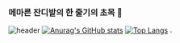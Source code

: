 ### 메마른 잔디밭의 한 줄기의 초목 🌿
![header](https://capsule-render.vercel.app/api?type=soft&color=50586C&text=DOKyun_Cart🛒&height=200&fontColor=DCE2F0&fontSize=50&)
[![Anurag's GitHub stats](https://github-readme-stats.vercel.app/api?username=DOK0706&show_icons=true&theme=nord)](https://github.com/anuraghazra/github-readme-stats)
[![Top Langs](https://github-readme-stats.vercel.app/api/top-langs/?username=DOK0706&show_icons=true&theme=nord)](https://github.com/anuraghazra/github-readme-stats)
<img style="width: 2%;" src="https://user-images.githubusercontent.com/90293526/135012385-157949b3-eba7-4b5f-92d7-592d759791b1.gif" alt="슬라임">

